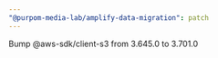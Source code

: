 ```yaml
---
"@purpom-media-lab/amplify-data-migration": patch
---
```


Bump @aws-sdk/client-s3 from 3.645.0 to 3.701.0
